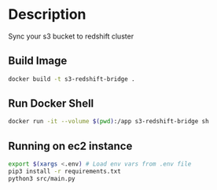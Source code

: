# Description
Sync your s3 bucket to redshift cluster

## Build Image
```bash
docker build -t s3-redshift-bridge .
```

## Run Docker Shell
```bash
docker run -it --volume $(pwd):/app s3-redshift-bridge sh
```

## Running on ec2 instance
```bash
export $(xargs <.env) # Load env vars from .env file
pip3 install -r requirements.txt
python3 src/main.py
```
